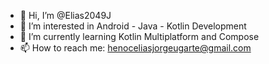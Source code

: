 - 👋 Hi, I’m @Elias2049J
- 👀 I’m interested in Android - Java - Kotlin Development
- 🌱 I’m currently learning Kotlin Multiplatform and Compose
- 📫 How to reach me: henoceliasjorgeugarte@gmail.com
